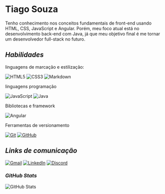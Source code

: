 # **Tiago Souza**
Tenho conhecimento nos conceitos fundamentais de front-end usando HTML, CSS, JavaScript e Angular. Porém, meu foco atual está no desenvolvimento back-end com Java, já que meu objetivo final é me tornar um desenvolvedor full-stack no futuro.

## *Habilidades*

 linguagens de marcação e estilização:

![HTML5](https://img.shields.io/badge/HTML-000?style=for-the-badge&logo=html5&logoColor=30A3DC) ![CSS3](https://img.shields.io/badge/CSS3-000?style=for-the-badge&logo=css3&logoColor=E94D5F) ![Markdown](https://img.shields.io/badge/Markdown-000?style=for-the-badge&logo=markdown)


linguagens programação 

![JavaScript](https://img.shields.io/badge/JavaScript-000?style=for-the-badge&logo=javascript&logoColor=30A3DC) ![Java](https://img.shields.io/badge/Java-000?style=for-the-badge&logo=java)


Bibliotecas e framework 

![Angular](https://img.shields.io/badge/Angular-000?style=for-the-badge&logo=angular&logoColor=C3002F)


 Ferramentas de versionamento  

[![Git](https://img.shields.io/badge/Git-000?style=for-the-badge&logo=git&logoColor=E94D5F)](https://git-scm.com/doc) [![GitHub](https://img.shields.io/badge/GitHub-000?style=for-the-badge&logo=github&logoColor=30A3DC)](https://docs.github.com/)


## *Links de comunicação*

[![Gmail](https://img.shields.io/badge/Gmail-000?style=for-the-badge&logo=Gmail)](mailto:tiago0214@gmail.com)
[![LinkedIn](https://img.shields.io/badge/LinkedIn-000?style=for-the-badge&logo=LinkedIn)](https://linkedin.com/in/tiago-souza-ba234b11a)
[![Discord](https://img.shields.io/badge/Discord-000?style=for-the-badge&logo=discord)](https://discordapp.com/users/327618059642732544)

### *GitHub Stats*
![GitHub Stats](https://github-readme-stats.vercel.app/api?username=tiago0214&theme=transparent&bg_color=000&border_color=30A3DC&show_icons=true&icon_color=30A3DC&title_color=E94D5F&text_color=FFF&hide_title=true&hide=stars)
